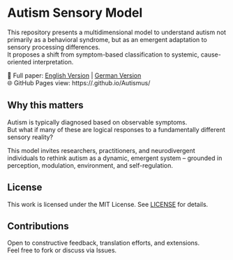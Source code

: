 # Autism Sensory Model

This repository presents a multidimensional model to understand autism not primarily as a behavioral syndrome, but as an emergent adaptation to sensory processing differences.  
It proposes a shift from symptom-based classification to systemic, cause-oriented interpretation.

📄 Full paper: [English Version](docs/en/) | [German Version](docs/de/)  
🌐 GitHub Pages view: https://<your-username>.github.io/Autismus/

## Why this matters

Autism is typically diagnosed based on observable symptoms.  
But what if many of these are logical responses to a fundamentally different sensory reality?

This model invites researchers, practitioners, and neurodivergent individuals to rethink autism as a dynamic, emergent system – grounded in perception, modulation, environment, and self-regulation.

## License

This work is licensed under the MIT License. See [LICENSE](LICENSE) for details.

## Contributions

Open to constructive feedback, translation efforts, and extensions.  
Feel free to fork or discuss via Issues.
